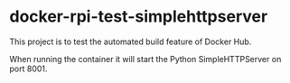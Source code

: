# docker-rpi-test-simplehttpserver

This project is to test the automated build feature of Docker Hub.

When running the container it will start the Python SimpleHTTPServer on port 8001.
